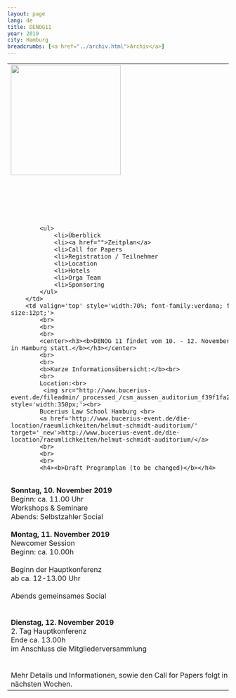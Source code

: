 ```yaml
---
layout: page
lang: de
title: DENOG11
year: 2019
city: Hamburg
breadcrumbs: [<a href="../archiv.html">Archiv</a>]
---
```


<table>
    <tr>
        <td valign='top' style='width:15%;'>
               <img src="https://www.denog.de/images/denog-logo-konferenz-11_v001_whitebg.png" style='width:250px;'><br>
               <br>
               <br>
               <br>
               <br>
               <br>
               
            <ul>
                <li>Überblick
                <li><a href="">Zeitplan</a>
                <li>Call for Papers
                <li>Registration / Teilnehmer
                <li>Location
                <li>Hotels
                <li>Orga Team
                <li>Sponsoring
            </ul>
        </td>
        <td valign='top' style='width:70%; font-family:verdana; font-size:12pt;'>
            <br>
            <br>
            <br>
            <center><h3><b>DENOG 11 findet vom 10. - 12. November 2019 in Hamburg statt.</b></h3></center>
            <br>
            <br>
            <b>Kurze Informationsübersicht:</b><br>
            <br>
            Location:<br>
             <img src="http://www.bucerius-event.de/fileadmin/_processed_/csm_aussen_auditorium_f39f1fa2e4.jpg" style='width:350px;'><br>
            Bucerius Law School Hamburg <br>
            <a href='http://www.bucerius-event.de/die-location/raeumlichkeiten/helmut-schmidt-auditorium/' target='_new'>http://www.bucerius-event.de/die-location/raeumlichkeiten/helmut-schmidt-auditorium/</a>
            <br>
            <br>
            <br>
            <h4><b>Draft Programplan (to be changed)</b></h4>
<br>
<b>Sonntag, 10. November 2019</b><br>
Beginn: 	ca. 11.00 Uhr<br>
Workshops & Seminare<br>
Abends:	Selbstzahler Social<br>
<br>
<b>Montag, 11. November 2019</b><br>
Newcomer Session<br>
Beginn: 	ca. 10.00h<br>
<br>
Beginn der Hauptkonferenz<br>
ab ca. 12-13.00 Uhr<br>
<br>
Abends gemeinsames Social<br>
<br>
<br>
<b>Dienstag, 12. November 2019</b><br>
2. Tag Hauptkonferenz<br>
Ende ca. 13.00h<br>
im Anschluss die Mitgliederversammlung<br>
<br>
<br>
Mehr Details und Informationen, sowie den Call for Papers folgt in den nächsten Wochen.
        </td>
        <td  valign='top' style='width:15%;' >
        </td>
    </tr>
    
</table>

<!--
<hr class="verticaldivider" />
<div class="mainpagepaddedbox">
    <h3>Sponsoren</h3>
    <div id="sponsorslider" data-images="3"></div>
</div>
<script type="text/javascript">
    var sliderImageItems = [
                '{{ site.url }}/images/meetings/denog10/sponsor_de-cix.png',
                '{{ site.url }}/images/meetings/denog10/sponsor_de-cix.png',
                '{{ site.url }}/images/meetings/denog10/sponsor_eshelter.png',
                '{{ site.url }}/images/meetings/denog10/sponsor_eshelter.png',
                '{{ site.url }}/images/meetings/denog10/sponsor_NL-IX.png',
                '{{ site.url }}/images/meetings/denog10/sponsor_NL-IX.png',
                '{{ site.url }}/images/meetings/denog10/sponsor_flexoptix.jpg',
                '{{ site.url }}/images/meetings/denog10/sponsor_dc1.jpg',
                '{{ site.url }}/images/meetings/denog10/sponsor_gasline.png',
                '{{ site.url }}/images/meetings/denog10/sponsor_megaport.jpg',
                '{{ site.url }}/images/meetings/denog10/sponsor_syseleven.png',
                '{{ site.url }}/images/meetings/denog10/sponsor_thomaskrenn.jpg',
                '{{ site.url }}/images/meetings/denog10/sponsor_netbrain.png',
                '{{ site.url }}/images/meetings/denog10/sponsor_hubersuhner.jpg',
                '{{ site.url }}/images/meetings/denog10/sponsor_centurylink.png',
                '{{ site.url }}/images/meetings/denog10/sponsor_core_backbone_infinera.png',
                '{{ site.url }}/images/meetings/denog10/sponsor_xantaro.png'
    ];
</script>
-->
